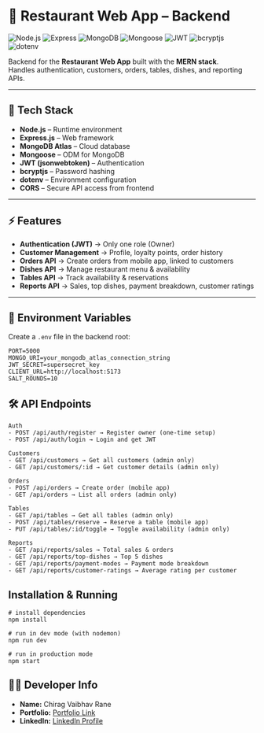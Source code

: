 # 🍴 Restaurant Web App – Backend

![Node.js](https://img.shields.io/badge/Node.js-18.x-green?logo=node.js)
![Express](https://img.shields.io/badge/Express.js-4.x-lightgrey?logo=express)
![MongoDB](https://img.shields.io/badge/MongoDB-Atlas-green?logo=mongodb)
![Mongoose](https://img.shields.io/badge/Mongoose-8.x-orange)
![JWT](https://img.shields.io/badge/JWT-Authentication-blue?logo=jsonwebtokens)
![bcryptjs](https://img.shields.io/badge/Security-bcryptjs-yellow)
![dotenv](https://img.shields.io/badge/Config-dotenv-lightblue)

Backend for the **Restaurant Web App** built with the **MERN stack**.  
Handles authentication, customers, orders, tables, dishes, and reporting APIs.

---

## 🚀 Tech Stack
- **Node.js** – Runtime environment  
- **Express.js** – Web framework  
- **MongoDB Atlas** – Cloud database  
- **Mongoose** – ODM for MongoDB  
- **JWT (jsonwebtoken)** – Authentication  
- **bcryptjs** – Password hashing  
- **dotenv** – Environment configuration  
- **CORS** – Secure API access from frontend  

---

## ⚡ Features
- **Authentication (JWT)** → Only one role (Owner)  
- **Customer Management** → Profile, loyalty points, order history  
- **Orders API** → Create orders from mobile app, linked to customers  
- **Dishes API** → Manage restaurant menu & availability  
- **Tables API** → Track availability & reservations  
- **Reports API** → Sales, top dishes, payment breakdown, customer ratings  

---

## 🔑 Environment Variables
Create a `.env` file in the backend root:

```env
PORT=5000
MONGO_URI=your_mongodb_atlas_connection_string
JWT_SECRET=supersecret_key
CLIENT_URL=http://localhost:5173
SALT_ROUNDS=10
```

## 🛠 API Endpoints
```
Auth
- POST /api/auth/register → Register owner (one-time setup)
- POST /api/auth/login → Login and get JWT

Customers
- GET /api/customers → Get all customers (admin only)
- GET /api/customers/:id → Get customer details (admin only)

Orders
- POST /api/orders → Create order (mobile app)
- GET /api/orders → List all orders (admin only)

Tables
- GET /api/tables → Get all tables (admin only)
- POST /api/tables/reserve → Reserve a table (mobile app)
- PUT /api/tables/:id/toggle → Toggle availability (admin only)

Reports
- GET /api/reports/sales → Total sales & orders
- GET /api/reports/top-dishes → Top 5 dishes
- GET /api/reports/payment-modes → Payment mode breakdown
- GET /api/reports/customer-ratings → Average rating per customer
```

## Installation & Running
```
# install dependencies
npm install

# run in dev mode (with nodemon)
npm run dev

# run in production mode
npm start
```

## 👨‍💻 Developer Info
- **Name:** Chirag Vaibhav Rane  
- **Portfolio:** [Portfolio Link](https://chirag-rane.vercel.app)  
- **LinkedIn:** [LinkedIn Profile](https://www.linkedin.com/in/chirag-rane-2a7ba5270/) 